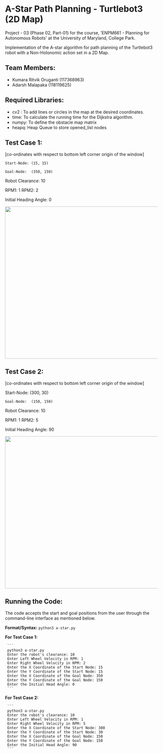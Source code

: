 # A-Star Path Planning - Turtlebot3 (2D Map)
Project - 03 (Phase 02, Part-01) for the course, 'ENPM661 - Planning for Autonomous Robots' at the University of Maryland, College Park.

Implementation of the A-star algorithm for path planning of the Turtlebot3 robot with a Non-Holonomic action set in a 2D Map. 

## Team Members:
* Kumara Ritvik Oruganti (117368963)
* Adarsh Malapaka (118119625)

## Required Libraries: 
* cv2 : To add lines or circles in the map at the desired coordinates.
* time: To calculate the running time for the Dijkstra algorithm.
* numpy: To define the obstacle map matrix
* heapq: Heap Queue to store opened_list nodes 

## Test Case 1: 
  [co-ordinates with respect to bottom left corner origin of the window] 

	Start-Node: (15, 15)

	Goal-Node:  (350, 150)
  
  Robot Clearance: 10
  
  RPM1: 1
  RPM2: 2
  
  Initial Heading Angle: 0

<p align="center">
  <img src="https://user-images.githubusercontent.com/40534801/165003066-51e241eb-f271-428b-a3a9-5ddc13a78886.png" width="800" height="500">
</p>


## Test Case 2: 
  [co-ordinates with respect to bottom left corner origin of the window] 

  Start-Node: (300, 30) 

	Goal-Node:  (150, 150)
    
  Robot Clearance: 10
  
  RPM1: 1
  RPM2: 5
  
  Initial Heading Angle: 90

<p align="center">
  <img src="https://user-images.githubusercontent.com/40534801/165003074-a181345c-e553-4b4d-acde-52d0182c176f.png" width="800" height="500">
</p>

## Running the Code:

The code accepts the start and goal positions from the user through the command-line interface as mentioned below.

**Format/Syntax:** 
		`python3 a-star.py`

**For Test Case 1:**	
		
     ```
     python3 a-star.py
     Enter the robot's clearance: 10
     Enter Left Wheel Velocity in RPM: 1
     Enter Right Wheel Velocity in RPM: 2
     Enter the X Coordinate of the Start Node: 15
     Enter the Y Coordinate of the Start Node: 15
     Enter the X Coordinate of the Goal Node: 350
     Enter the Y Coordinate of the Goal Node: 150
     Enter the Initial Head Angle: 0 
     ```

**For Test Case 2:**	
		
     ```
     python3 a-star.py
     Enter the robot's clearance: 10
     Enter Left Wheel Velocity in RPM: 1
     Enter Right Wheel Velocity in RPM: 5
     Enter the X Coordinate of the Start Node: 300
     Enter the Y Coordinate of the Start Node: 30
     Enter the X Coordinate of the Goal Node: 150
     Enter the Y Coordinate of the Goal Node: 150
     Enter the Initial Head Angle: 90
     ```
